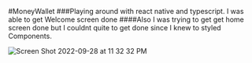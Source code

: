 #MoneyWallet
###Playing around with react native and typescript. I was able to get Welcome screen done
####Also I was trying to get get home screen done but I couldnt quite to get done since I knew to styled Components.




![Screen Shot 2022-09-28 at 11 32 32 PM](https://user-images.githubusercontent.com/22694162/192956290-e990e8ab-d0e2-42c7-8879-1894b6a3fca6.png)
